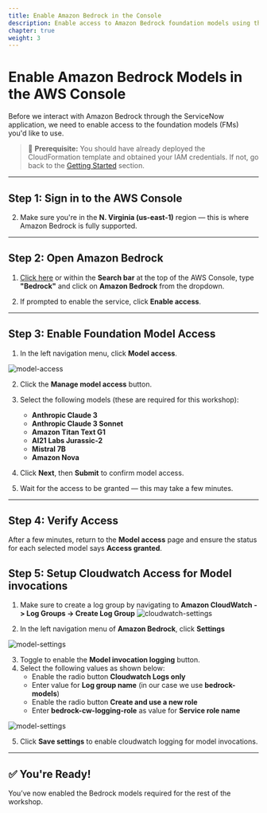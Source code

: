 ```yaml
---
title: Enable Amazon Bedrock in the Console
description: Enable access to Amazon Bedrock foundation models using the AWS Management Console.
chapter: true
weight: 3
---
```


# Enable Amazon Bedrock Models in the AWS Console

Before we interact with Amazon Bedrock through the ServiceNow application, we need to enable access to the foundation models (FMs) you'd like to use.

> 📍 **Prerequisite:** You should have already deployed the CloudFormation template and obtained your IAM credentials. If not, go back to the [Getting Started](/content/2_Getting-Started/) section.

---

## Step 1: Sign in to the AWS Console


2. Make sure you're in the **N. Virginia (us-east-1)** region — this is where Amazon Bedrock is fully supported.

---

## Step 2: Open Amazon Bedrock

1. [Click here](https://console.aws.amazon.com/bedrock/home) or within the **Search bar** at the top of the AWS Console, type **"Bedrock"** and click on **Amazon Bedrock** from the dropdown.

2. If prompted to enable the service, click **Enable access**.

---

## Step 3: Enable Foundation Model Access

1. In the left navigation menu, click **Model access**.

![model-access](/images/model-access.png)

2. Click the **Manage model access** button.
3. Select the following models (these are required for this workshop):
   - **Anthropic Claude 3**
   - **Anthropic Claude 3 Sonnet**
   - **Amazon Titan Text G1**
   - **AI21 Labs Jurassic-2**
   - **Mistral 7B**
   - **Amazon Nova**

4. Click **Next**, then **Submit** to confirm model access.
5. Wait for the access to be granted — this may take a few minutes.

---

## Step 4: Verify Access

After a few minutes, return to the **Model access** page and ensure the status for each selected model says **Access granted**.

## Step 5: Setup Cloudwatch Access for Model invocations

1. Make sure to create a log group by navigating to **Amazon CloudWatch -> Log Groups -> Create Log Group**
![cloudwatch-settings](/images/create-cw-settings.png)  

2. In the left navigation menu of **Amazon Bedrock**, click **Settings**

![model-settings](/images/model-settings.png)

3. Toggle to enable the **Model invocation logging** button.
4. Select the following values as shown below:
   - Enable the radio button **Cloudwatch Logs only**
   - Enter value for **Log group name** (in our case we use **bedrock-models**)
   - Enable the radio button **Create and use a new role** 
   - Enter **bedrock-cw-logging-role** as value for **Service role name**

![model-settings](/images/model-cw-settings.png)  

5. Click **Save settings** to enable cloudwatch logging for model invocations.
---

## ✅ You're Ready!

You’ve now enabled the Bedrock models required for the rest of the workshop.

